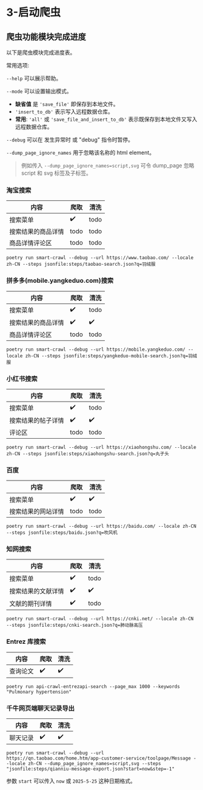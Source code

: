 # 3-启动爬虫

## 爬虫功能模块完成进度

以下是爬虫模块完成进度表。

常用选项:

`--help` 可以展示帮助。

`--mode` 可以设置输出模式。

- **缺省值** 是 `'save_file'` 即保存到本地文件。
- `'insert_to_db'` 表示写入远程数据仓库。
- **常用**: `'all'` 或 `'save_file_and_insert_to_db'` 表示既保存到本地文件又写入远程数据仓库。

`--debug` 可以在 发生异常时 或 "debug" 指令时暂停。

`--dump_page_ignore_names` 用于忽略该名称的 html element。

> 例如传入 `--dump_page_ignore_names=script,svg` 可令 dump_page 忽略 script 和 svg 标签及子标签。

### 淘宝搜索

| 内容        | 爬取   | 清洗   |
|-----------|------|------|
| 搜索菜单      | ✔️   | todo |
| 搜索结果的商品详情 | todo | todo |
| 商品详情评论区   | todo | todo |

```shell
poetry run smart-crawl --debug --url https://www.taobao.com/ --locale zh-CN --steps jsonfile:steps/taobao-search.json?q=羽绒服
```

### 拼多多(mobile.yangkeduo.com)搜索

| 内容        | 爬取   | 清洗   |
|-----------|------|------|
| 搜索菜单      | ✔️   | todo |
| 搜索结果的商品详情 | ✔️   | ✔️   |
| 商品详情评论区   | todo | todo |

```shell
poetry run smart-crawl --debug --url https://mobile.yangkeduo.com/ --locale zh-CN --steps jsonfile:steps/yangkeduo-mobile-search.json?q=羽绒服
```

### 小红书搜索

| 内容        | 爬取   | 清洗   |
|-----------|------|------|
| 搜索菜单      | ✔️   | todo |
| 搜索结果的帖子详情 | ✔️   | ✔️   |
| 评论区       | todo | todo |

```shell
poetry run smart-crawl --debug --url https://xiaohongshu.com/ --locale zh-CN --steps jsonfile:steps/xiaohongshu-search.json?q=丸子头
```

### 百度

| 内容        | 爬取   | 清洗   |
|-----------|------|------|
| 搜索菜单      | ✔️   | ✔️   |
| 搜索结果的网站详情 | todo | todo |

```shell
poetry run smart-crawl --debug --url https://baidu.com/ --locale zh-CN --steps jsonfile:steps/baidu.json?q=吹风机
```

### 知网搜索

| 内容        | 爬取 | 清洗   |
|-----------|----|------|
| 搜索菜单      | ✔️ | todo |
| 搜索结果的文献详情 | ✔️ | ✔️   |
| 文献的期刊详情   | ✔️ | todo |

```shell
poetry run smart-crawl --debug --url https://cnki.net/ --locale zh-CN --steps jsonfile:steps/cnki-search.json?q=肺动脉高压
```

### Entrez 库搜索

| 内容   | 爬取 | 清洗 |
|------|----|----|
| 查询论文 | ✔️ | ✔️ |

```shell
poetry run api-crawl-entrezapi-search --page_max 1000 --keywords "Pulmonary hypertension"
```

### 千牛网页端聊天记录导出

| 内容   | 爬取 | 清洗 |
|------|----|----|
| 聊天记录 | ✔️ | ✔️ |

```shell
poetry run smart-crawl --debug --url https://qn.taobao.com/home.htm/app-customer-service/toolpage/Message --locale zh-CN --dump_page_ignore_names=script,svg --steps "jsonfile:steps/qianniu-message-export.json?start=now&step=-1"
```

参数 `start` 可以传入 `now` 或 `2025-5-25` 这种日期格式。

